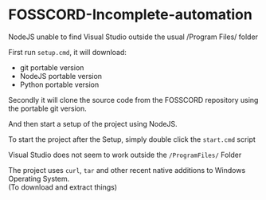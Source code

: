 # FOSSCORD-Incomplete-automation
NodeJS unable to find Visual Studio outside the usual /Program Files/ folder 

First run `setup.cmd`, it will download:
* git portable version
* NodeJS portable version
* Python portable version

Secondly it will clone the source code from the FOSSCORD repository
using the portable git version.

And then start a setup of the project using NodeJS.


To start the project after the Setup, simply double click the `start.cmd` script

Visual Studio does not seem to work outside the `/ProgramFiles/` Folder


The project uses `curl`, `tar` and other recent native additions to Windows Operating System.  
(To download and extract things)
